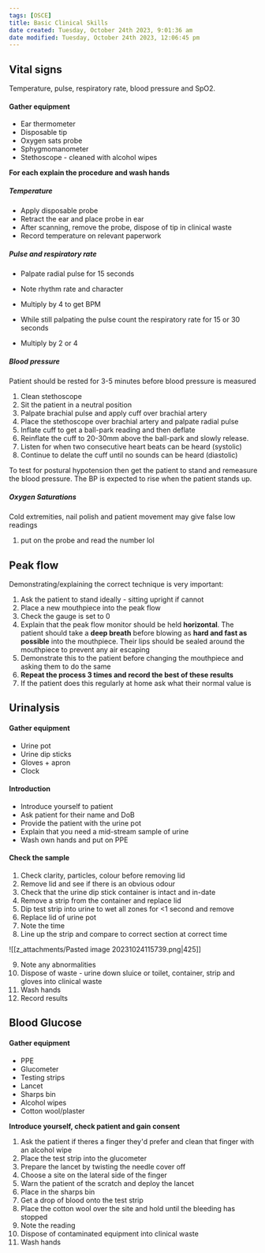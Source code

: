```yaml
---
tags: [OSCE]
title: Basic Clinical Skills
date created: Tuesday, October 24th 2023, 9:01:36 am
date modified: Tuesday, October 24th 2023, 12:06:45 pm
---
```

## Vital signs

Temperature, pulse, respiratory rate, blood pressure and SpO2.

#### Gather equipment
- Ear thermometer
- Disposable tip
- Oxygen sats probe
- Sphygmomanometer
- Stethoscope - cleaned with alcohol wipes

**For each explain the procedure and wash hands**

##### Temperature
- Apply disposable probe
- Retract the ear and place probe in ear
- After scanning, remove the probe, dispose of tip in clinical waste
- Record temperature on relevant paperwork

##### Pulse and respiratory rate
- Palpate radial pulse for 15 seconds
- Note rhythm rate and character
- Multiply by 4 to get BPM

- While still palpating the pulse count the respiratory rate for 15 or 30 seconds
- Multiply by 2 or 4

##### Blood pressure
Patient should be rested for 3-5 minutes before blood pressure is measured
1.  Clean stethoscope
2. Sit the patient in a neutral position
3. Palpate brachial pulse and apply cuff over brachial artery
4. Place the stethoscope over brachial artery and palpate radial pulse
5. Inflate cuff to get a ball-park reading and then deflate
6. Reinflate the cuff to 20-30mm above the ball-park and slowly release.
7. Listen for when two consecutive heart beats can be heard (systolic)
8. Continue to delate the cuff until no sounds can be heard (diastolic)

To test for postural hypotension then get the patient to stand and remeasure the blood pressure. The BP is expected to rise when the patient stands up.

##### Oxygen Saturations
Cold extremities, nail polish and patient movement may give false low readings

1. put on the probe and read the number lol


## Peak flow
Demonstrating/explaining the correct technique is very important:

1. Ask the patient to stand ideally - sitting upright if cannot
2. Place a new mouthpiece into the peak flow
3. Check the gauge is set to 0
4. Explain that the peak flow monitor should be held **horizontal**. The patient should take a **deep breath** before blowing as **hard and fast as possible** into the mouthpiece. Their lips should be sealed around the mouthpiece to prevent any air escaping
5. Demonstrate this to the patient before changing the mouthpiece and asking them to do the same
6. **Repeat the process 3 times and record the best of these results**
7. If the patient does this regularly at home ask what their normal value is

## Urinalysis

#### Gather equipment 
- Urine pot
- Urine dip sticks
- Gloves + apron
- Clock

#### Introduction
- Introduce yourself to patient
- Ask patient for their name and DoB
- Provide the patient with the urine pot
- Explain that you need a mid-stream sample of urine
- Wash own hands and put on PPE

#### Check the sample

1. Check clarity, particles, colour before removing lid
2. Remove lid and see if there is an obvious odour
3. Check that the urine dip stick container is intact and in-date
4. Remove a strip from the container and replace lid
5. Dip test strip into urine to wet all zones for <1 second and remove
6. Replace lid of urine pot
7. Note the time
8. Line up the strip and compare to correct section at correct time 

![[z_attachments/Pasted image 20231024115739.png|425]]

9. Note any abnormalities
10. Dispose of waste - urine down sluice or toilet, container, strip and gloves into clinical waste
11. Wash hands
12. Record results

## Blood Glucose

#### Gather equipment
- PPE
- Glucometer
- Testing strips
- Lancet
- Sharps bin
- Alcohol wipes
- Cotton wool/plaster

**Introduce yourself, check patient and gain consent**

1. Ask the patient if theres a finger they'd prefer and clean that finger with an alcohol wipe
2. Place the test strip into the glucometer
3. Prepare the lancet by twisting the needle cover off
4. Choose a site on the lateral side of the finger
5. Warn the patient of the scratch and deploy the lancet
6. Place in the sharps bin
7. Get a drop of blood onto the test strip
8. Place the cotton wool over the site and hold until the bleeding has stopped
9. Note the reading 
10. Dispose of contaminated equipment into clinical waste
11. Wash hands


